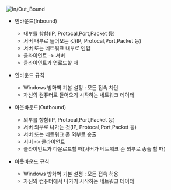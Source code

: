 ![In/Out_Bound](https://fwbuilder.sourceforge.net/4.0/docs/users_guide5/firewall_policies/images/directions.png)
* 인바운드(Inbound)
    - 내부를 향함(IP, Protocal,Port,Packet 등)
    - 서버 내부로 들어오는 것(IP, Protocal,Port,Packet 등)
    - 서버 또는 네트워크 내부로 인입
    - 클라이언트 -> 서버
    - 클라이언트가 업로드할 때

* 인바운드 규칙
    - Windows 방화벽 기본 설정 : 모든 접속 차단
    - 자신의 컴퓨터로 들어오기 시작하는 네트워크 데이터

* 아웃바운드(Outbound)
    - 외부를 향함(IP, Protocal,Port,Packet 등)
    - 서버 외부로 나가는 것(IP, Protocal,Port,Packet 등)
    - 서버 또는 네트워크 존 외부로 송출
    - 서버 -> 클라이언트
    - 클라이언트가 다운로드할 때(서버가 네트워크 존 외부로 송출 할 때)

* 아웃바운드 규칙
    - Windows 방화벽 기본 설정 : 모든 접속 허용
    - 자신의 컴퓨터에서 나가기 시작하는 네트워크 데이터
